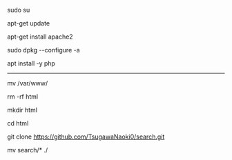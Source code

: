 sudo su

apt-get update

apt-get install apache2

sudo dpkg --configure -a

apt install -y php

-------------------------------------------------------------

mv /var/www/

rm -rf html

mkdir html

cd html

git clone https://github.com/TsugawaNaoki0/search.git

mv search/* ./
